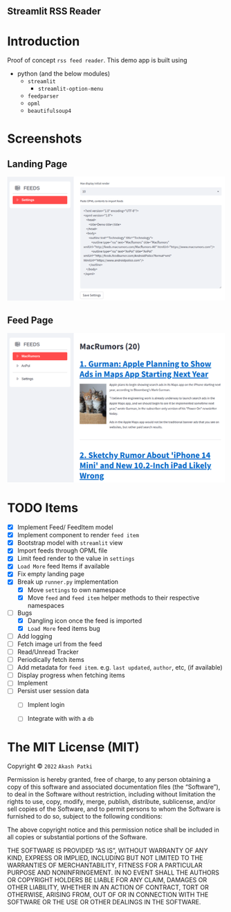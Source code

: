## Streamlit RSS Reader

# Introduction
  Proof of concept `rss feed reader`. This demo app is built using 
  * python (and the below modules)
	  * `streamlit`
		  * `streamlit-option-menu`
	  * `feedparser`
	  * `opml`
	  * `beautifulsoup4`

# Screenshots

## Landing Page
![Landing Page](assets/img/landing_page.png "Landing Page")

## Feed Page
![Feed Page](assets/img/feed_page.png "Feed Page")

# TODO Items

- [x] Implement Feed/ FeedItem model
- [x] Implement component to render `feed item`
- [x] Bootstrap model with `streamlit` view
- [x] Import feeds through OPML file
- [x] Limit feed render to the value in `settings`
- [x] `Load More` feed Items if available
- [x] Fix empty landing page
- [x] Break up `runner.py` implementation
	- [x] Move `settings` to own namespace
	- [x] Move `feed` and `feed item` helper methods to their respective namespaces
- [ ] Bugs
	- [x] Dangling icon once the feed is imported
	- [x] `Load More` feed items bug
- [ ] Add logging
- [ ] Fetch image url from the feed
- [ ] Read/Unread Tracker
- [ ] Periodically fetch items
- [ ] Add metadata for `feed item`. e.g. `last updated`, `author`, etc, (if available)
- [ ] Display progress when fetching items
- [ ] Implement 
- [ ] Persist user session data
	- [ ] Implent login
	- [ ] Integrate with with a `db`


The MIT License (MIT)
=====================

Copyright © `2022` `Akash Patki`

Permission is hereby granted, free of charge, to any person
obtaining a copy of this software and associated documentation
files (the “Software”), to deal in the Software without
restriction, including without limitation the rights to use,
copy, modify, merge, publish, distribute, sublicense, and/or sell
copies of the Software, and to permit persons to whom the
Software is furnished to do so, subject to the following
conditions:

The above copyright notice and this permission notice shall be
included in all copies or substantial portions of the Software.

THE SOFTWARE IS PROVIDED “AS IS”, WITHOUT WARRANTY OF ANY KIND,
EXPRESS OR IMPLIED, INCLUDING BUT NOT LIMITED TO THE WARRANTIES
OF MERCHANTABILITY, FITNESS FOR A PARTICULAR PURPOSE AND
NONINFRINGEMENT. IN NO EVENT SHALL THE AUTHORS OR COPYRIGHT
HOLDERS BE LIABLE FOR ANY CLAIM, DAMAGES OR OTHER LIABILITY,
WHETHER IN AN ACTION OF CONTRACT, TORT OR OTHERWISE, ARISING
FROM, OUT OF OR IN CONNECTION WITH THE SOFTWARE OR THE USE OR
OTHER DEALINGS IN THE SOFTWARE.
